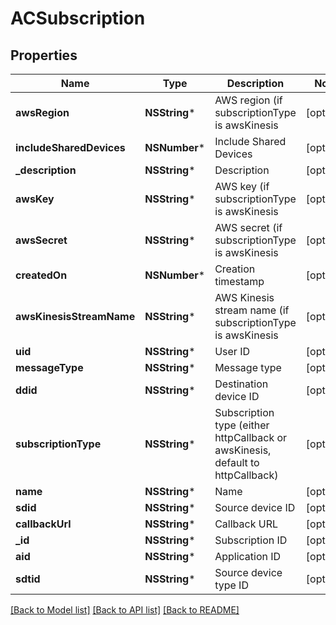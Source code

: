 # ACSubscription

## Properties
Name | Type | Description | Notes
------------ | ------------- | ------------- | -------------
**awsRegion** | **NSString*** | AWS region (if subscriptionType is awsKinesis | [optional] 
**includeSharedDevices** | **NSNumber*** | Include Shared Devices | [optional] 
**_description** | **NSString*** | Description | [optional] 
**awsKey** | **NSString*** | AWS key (if subscriptionType is awsKinesis | [optional] 
**awsSecret** | **NSString*** | AWS secret (if subscriptionType is awsKinesis | [optional] 
**createdOn** | **NSNumber*** | Creation timestamp | [optional] 
**awsKinesisStreamName** | **NSString*** | AWS Kinesis stream name (if subscriptionType is awsKinesis | [optional] 
**uid** | **NSString*** | User ID | [optional] 
**messageType** | **NSString*** | Message type | [optional] 
**ddid** | **NSString*** | Destination device ID | [optional] 
**subscriptionType** | **NSString*** | Subscription type (either httpCallback or awsKinesis, default to httpCallback) | [optional] 
**name** | **NSString*** | Name | [optional] 
**sdid** | **NSString*** | Source device ID | [optional] 
**callbackUrl** | **NSString*** | Callback URL | [optional] 
**_id** | **NSString*** | Subscription ID | [optional] 
**aid** | **NSString*** | Application ID | [optional] 
**sdtid** | **NSString*** | Source device type ID | [optional] 

[[Back to Model list]](../README.md#documentation-for-models) [[Back to API list]](../README.md#documentation-for-api-endpoints) [[Back to README]](../README.md)


